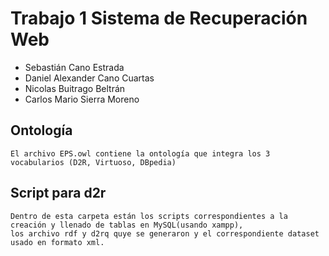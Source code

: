 # Trabajo 1 Sistema de Recuperación Web
  - Sebastián Cano Estrada
  - Daniel Alexander Cano Cuartas
  - Nicolas Buitrago Beltrán
  - Carlos Mario Sierra Moreno
 
 ## Ontología
    El archivo EPS.owl contiene la ontología que integra los 3 vocabularios (D2R, Virtuoso, DBpedia)

 ## Script para d2r
    Dentro de esta carpeta están los scripts correspondientes a la creación y llenado de tablas en MySQL(usando xampp),
    los archivo rdf y d2rq quye se generaron y el correspondiente dataset usado en formato xml.
